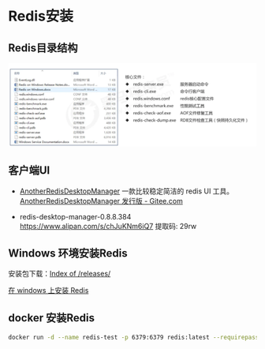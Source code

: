 # Redis安装

## Redis目录结构

![image.png](./assets/1610173169875-a7758938-0028-42a5-a70b-f06ec322bb5c.png)

## 客户端UI

- [AnotherRedisDesktopManager](https://github.com/qishibo/AnotherRedisDesktopManager) 一款比较稳定简洁的 redis UI 工具。[AnotherRedisDesktopManager 发行版 - Gitee.com](https://gitee.com/qishibo/AnotherRedisDesktopManager/releases)

- redis-desktop-manager-0.8.8.384  https://www.alipan.com/s/chJuKNm6iQ7 提取码: 29rw 

## Windows 环境安装Redis

安装包下载：[Index of /releases/](https://download.redis.io/releases/)

[在 windows 上安装 Redis](https://redis.com.cn/redis-installation.html)

## docker 安装Redis

```bash
docker run -d --name redis-test -p 6379:6379 redis:latest --requirepass "密码"
```



